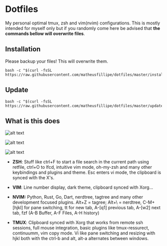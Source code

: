 # Dotfiles
My personal optimal tmux, zsh and vim(nvim) configurations. This is mostly
intended for myself only but if you randomly come here be advised that **the
commands bellow will overwrite files**.

## Installation 
 
Please backup your files! This will overwrite them. 
```
bash -c "$(curl -fsSL https://raw.githubusercontent.com/matheusfillipe/dotfiles/master/install.sh)"
```

## Update 
```
bash -c "$(curl -fsSL https://raw.githubusercontent.com/matheusfillipe/dotfiles/master/update.sh)"
```

## What is this does

![alt text](https://github.com/matheusfillipe/dotfiles/blob/master/screenshot.png?raw=true)

![alt text](https://github.com/matheusfillipe/dotfiles/blob/master/nvim1.png?raw=true)

![alt text](https://github.com/matheusfillipe/dotfiles/blob/master/nvim2.png?raw=true)

* **ZSH**: Stuff like ctrl+F to start a file search in the current path using retfile, ctrl+O to lfcd, intuitive vim mode, oh-my-zsh and many other keybindings and plugins and theme. Esc enters vi mode, the clipboard is synced with the X's. 

* **VIM**: Line number display, dark theme, clipboard synced with Xorg...

* **NVIM:** Python, Rust, Go, Dart, nerdtree, tagtree and many other development
  focused plugins. Alt+Z = tagree; Alt+\ = nerdtree, C-M+[hjkl] for pane
  switching, tt for new tab, A-[q1] previous tab, A-[w2] next tab, fzf (A-B
  Buffer,  A-F Files, A-H history)

* **TMUX**: Clipboard synced with Xorg that works from remote ssh sessions, full mouse integration, basic plugins like tmux-ressurect, continuumm, vim copy mode. Vi like pane switching and resizing with hjkl both with the ctrl-b and alt, alt-a alternates between windows.

